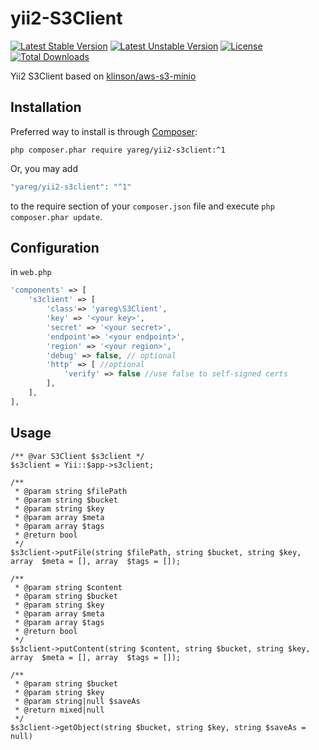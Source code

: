 # yii2-S3Client

[![Latest Stable Version](https://poser.pugx.org/yareg/yii2-s3client/v)](//packagist.org/packages/yareg/yii2-s3client)
[![Latest Unstable Version](https://poser.pugx.org/yareg/yii2-s3client/v/unstable)](//packagist.org/packages/yareg/yii2-s3client)
[![License](https://poser.pugx.org/yareg/yii2-s3client/license)](//packagist.org/packages/yareg/yii2-s3client)
[![Total Downloads](https://poser.pugx.org/yareg/yii2-s3client/downloads)](//packagist.org/packages/yareg/yii2-s3client)

Yii2 S3Client based on [klinson/aws-s3-minio](https://github.com/klinson/aws-s3-minio)

## Installation

Preferred way to install is through [Composer](https://getcomposer.org): 
```shell
php composer.phar require yareg/yii2-s3client:^1
```
Or, you may add

```php
"yareg/yii2-s3client": "^1"
```

to the require section of your `composer.json` file and execute `php composer.phar update`.

## Configuration

in ``web.php``

```php
'components' => [
    's3client' => [
        'class'=> 'yareg\S3Client',
        'key' => '<your key>',
        'secret' => '<your secret>',
        'endpoint'=> '<your endpoint>',
        'region' => '<your region>',
        'debug' => false, // optional
        'http' => [ //optional
            'verify' => false //use false to self-signed certs
        ],
    ],
],
```

## Usage

```
/** @var S3Client $s3client */
$s3client = Yii::$app->s3client;

/**
 * @param string $filePath
 * @param string $bucket
 * @param string $key
 * @param array $meta
 * @param array $tags
 * @return bool
 */
$s3client->putFile(string $filePath, string $bucket, string $key, array  $meta = [], array  $tags = []);

/**
 * @param string $content
 * @param string $bucket
 * @param string $key
 * @param array $meta
 * @param array $tags
 * @return bool
 */
$s3client->putContent(string $content, string $bucket, string $key, array  $meta = [], array  $tags = []);

/**
 * @param string $bucket
 * @param string $key
 * @param string|null $saveAs
 * @return mixed|null
 */
$s3client->getObject(string $bucket, string $key, string $saveAs = null)
```